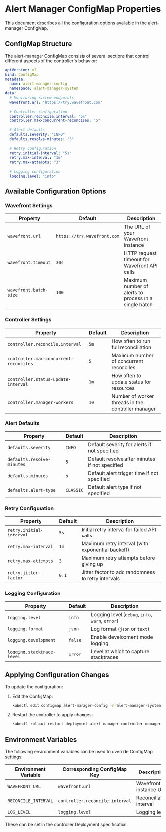 # Alert Manager ConfigMap Properties

This document describes all the configuration options available in the alert-manager ConfigMap.

## ConfigMap Structure

The alert-manager ConfigMap consists of several sections that control different aspects of the controller's behavior:

```yaml
apiVersion: v1
kind: ConfigMap
metadata:
  name: alert-manager-config
  namespace: alert-manager-system
data:
  # Monitoring system endpoints
  wavefront.url: "https://try.wavefront.com"
  
  # Controller configuration
  controller.reconcile.interval: "5m"
  controller.max-concurrent-reconciles: "5"
  
  # Alert defaults
  defaults.severity: "INFO"
  defaults.resolve-minutes: "5"
  
  # Retry configuration
  retry.initial-interval: "5s"
  retry.max-interval: "1m"
  retry.max-attempts: "3"
  
  # Logging configuration
  logging.level: "info"
```

## Available Configuration Options

### Wavefront Settings

| Property | Default | Description |
|----------|---------|-------------|
| `wavefront.url` | `https://try.wavefront.com` | The URL of your Wavefront instance |
| `wavefront.timeout` | `30s` | HTTP request timeout for Wavefront API calls |
| `wavefront.batch-size` | `100` | Maximum number of alerts to process in a single batch |

### Controller Settings

| Property | Default | Description |
|----------|---------|-------------|
| `controller.reconcile.interval` | `5m` | How often to run full reconciliation |
| `controller.max-concurrent-reconciles` | `5` | Maximum number of concurrent reconciles |
| `controller.status-update-interval` | `1m` | How often to update status for resources |
| `controller.manager-workers` | `10` | Number of worker threads in the controller manager |

### Alert Defaults

| Property | Default | Description |
|----------|---------|-------------|
| `defaults.severity` | `INFO` | Default severity for alerts if not specified |
| `defaults.resolve-minutes` | `5` | Default resolve after minutes if not specified |
| `defaults.minutes` | `5` | Default alert trigger time if not specified |
| `defaults.alert-type` | `CLASSIC` | Default alert type if not specified |

### Retry Configuration

| Property | Default | Description |
|----------|---------|-------------|
| `retry.initial-interval` | `5s` | Initial retry interval for failed API calls |
| `retry.max-interval` | `1m` | Maximum retry interval (with exponential backoff) |
| `retry.max-attempts` | `3` | Maximum retry attempts before giving up |
| `retry.jitter-factor` | `0.1` | Jitter factor to add randomness to retry intervals |

### Logging Configuration

| Property | Default | Description |
|----------|---------|-------------|
| `logging.level` | `info` | Logging level (`debug`, `info`, `warn`, `error`) |
| `logging.format` | `json` | Log format (`json` or `text`) |
| `logging.development` | `false` | Enable development mode logging |
| `logging.stacktrace-level` | `error` | Level at which to capture stacktraces |

## Applying Configuration Changes

To update the configuration:

1. Edit the ConfigMap:
   ```bash
   kubectl edit configmap alert-manager-config -n alert-manager-system
   ```

2. Restart the controller to apply changes:
   ```bash
   kubectl rollout restart deployment alert-manager-controller-manager -n alert-manager-system
   ```

## Environment Variables

The following environment variables can be used to override ConfigMap settings:

| Environment Variable | Corresponding ConfigMap Key | Description |
|----------------------|----------------------------|-------------|
| `WAVEFRONT_URL` | `wavefront.url` | Wavefront instance URL |
| `RECONCILE_INTERVAL` | `controller.reconcile.interval` | Reconciliation interval |
| `LOG_LEVEL` | `logging.level` | Logging level |

These can be set in the controller Deployment specification.
